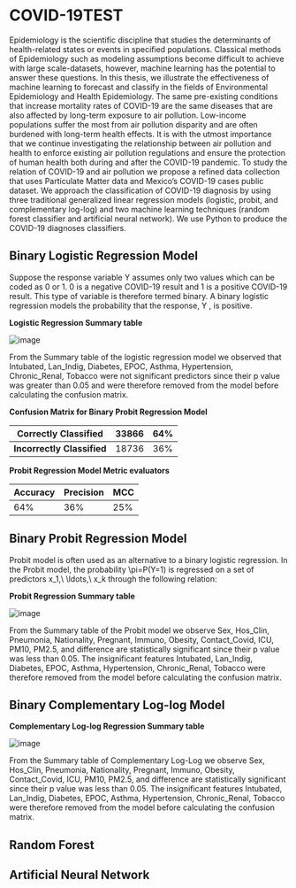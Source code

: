 # COVID-19TEST
Epidemiology is the scientific discipline that studies the determinants of health-related states or events in specified populations. Classical methods of Epidemiology such as modeling assumptions become difficult to achieve with large scale-datasets, however, machine learning has the potential to answer these questions. In this thesis, we illustrate the effectiveness of machine learning to forecast and classify in the fields of Environmental Epidemiology and Health Epidemiology. The same pre-existing conditions that increase mortality rates of COVID-19 are the same diseases that are also affected by long-term exposure to air pollution. Low-income populations suffer the most from air pollution disparity and are often burdened with long-term health effects. It is with the utmost importance that we continue investigating the relationship between air pollution and health to enforce existing air pollution regulations and ensure the protection of human health both during and after the COVID-19 pandemic. To study the relation of COVID-19 and air pollution we propose a refined data collection that uses Particulate Matter data and Mexico’s COVID-19 cases public dataset. We approach the classification of COVID-19 diagnosis by using three traditional generalized linear regression models (logistic, probit, and complementary log-log) and two machine learning techniques (random forest classifier and artificial neural network). We use Python to produce the COVID-19 diagnoses classifiers.
## Binary Logistic Regression Model
Suppose the response variable Y assumes only two values which can be coded as 0 or 1. 0 is a negative COVID-19 result and 1 is a positive COVID-19 result. This type of variable is therefore termed binary. A binary logistic regression models the probability that the response, Y , is positive. 

**Logistic Regression Summary table**

![image](https://user-images.githubusercontent.com/32992857/144290139-a4dc3dbd-4d17-40ab-acac-1608e2f14ba1.png)

From the Summary table of the logistic regression model we observed that Intubated,  Lan_Indig, Diabetes, EPOC, Asthma, Hypertension, Chronic_Renal, Tobacco were not significant predictors since their p value was greater than 0.05 and were therefore removed from the model before calculating the confusion matrix.

**Confusion Matrix for Binary Probit Regression Model**

| **Correctly Classified** | **33866** | **64%** |
| --- | --- | --- |
| **Incorrectly Classified** | 18736 | 36% |

**Probit Regression Model Metric evaluators**

| Accuracy | Precision | MCC |
| --- | --- | --- |
| 64% | 36% | 25% |


## Binary Probit Regression Model
Probit model is often used as an alternative to a binary logistic regression. In the Probit model, the probability \pi=P(Y=1) is regressed on a set of predictors x_1,\ \ldots,\ x_k through the following relation:

**Probit Regression Summary table**

![image](https://user-images.githubusercontent.com/32992857/144289803-ce883878-6b6f-4769-b312-9a9c43ee727e.png)

From the Summary table of the Probit model we observe Sex, Hos_Clin, Pneumonia, Nationality, Pregnant, Immuno, Obesity, Contact_Covid, ICU, PM10, PM2.5, and difference are statistically significant since their p value was less than 0.05. The insignificant features Intubated,  Lan_Indig, Diabetes, EPOC, Asthma, Hypertension, Chronic_Renal, Tobacco were therefore removed from the model before calculating the confusion matrix. 

## Binary Complementary Log-log Model

**Complementary Log-log Regression Summary table**

![image](https://user-images.githubusercontent.com/32992857/144290691-80d8f46b-29bc-4928-85ee-3995d074a215.png)

From the Summary table of Complementary Log-Log we observe Sex, Hos_Clin, Pneumonia, Nationality, Pregnant, Immuno, Obesity, Contact_Covid, ICU, PM10, PM2.5, and difference are statistically significant since their p value was less than 0.05. The insignificant features Intubated,  Lan_Indig, Diabetes, EPOC, Asthma, Hypertension, Chronic_Renal, Tobacco were therefore removed from the model before calculating the confusion matrix. 

## Random Forest 
## Artificial Neural Network

